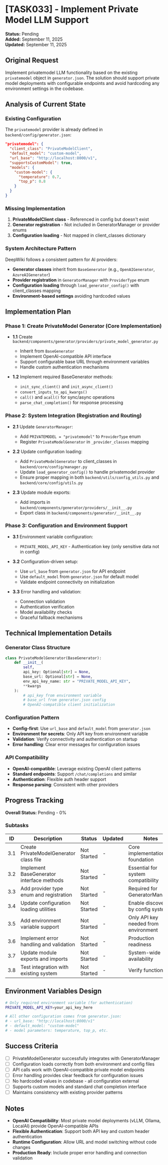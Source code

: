 # [TASK033] - Implement Private Model LLM Support

**Status:** Pending  
**Added:** September 11, 2025  
**Updated:** September 11, 2025

## Original Request
Implement privatemodel LLM functionality based on the existing `privatemodel` object in `generator.json`. The solution should support private model deployments with configurable endpoints and avoid hardcoding any environment settings in the codebase.

## Analysis of Current State

### Existing Configuration
The `privatemodel` provider is already defined in `backend/config/generator.json`:
```json
"privatemodel": {
  "client_class": "PrivateModelClient",
  "default_model": "custom-model",
  "url_base": "http://localhost:8000/v1",
  "supportsCustomModel": true,
  "models": {
    "custom-model": {
      "temperature": 0.7,
      "top_p": 0.8
    }
  }
}
```

### Missing Implementation
1. **PrivateModelClient class** - Referenced in config but doesn't exist
2. **Generator registration** - Not included in GeneratorManager or provider enums
3. **Configuration loading** - Not mapped in client_classes dictionary

### System Architecture Pattern
DeepWiki follows a consistent pattern for AI providers:
- **Generator classes** inherit from `BaseGenerator` (e.g., `OpenAIGenerator`, `AzureAIGenerator`)
- **Provider registration** in `GeneratorManager` with `ProviderType` enum
- **Configuration loading** through `load_generator_config()` with client_classes mapping
- **Environment-based settings** avoiding hardcoded values

## Implementation Plan

### Phase 1: Create PrivateModel Generator (Core Implementation)
- **1.1** Create `backend/components/generator/providers/private_model_generator.py`
  - Inherit from `BaseGenerator`
  - Implement OpenAI-compatible API interface
  - Support configurable base URL through environment variables
  - Handle custom authentication mechanisms
  
- **1.2** Implement required BaseGenerator methods:
  - `init_sync_client()` and `init_async_client()`
  - `convert_inputs_to_api_kwargs()`
  - `call()` and `acall()` for sync/async operations
  - `parse_chat_completion()` for response processing

### Phase 2: System Integration (Registration and Routing)
- **2.1** Update `GeneratorManager`:
  - Add `PRIVATEMODEL = "privatemodel"` to `ProviderType` enum
  - Register `PrivateModelGenerator` in `_provider_classes` mapping
  
- **2.2** Update configuration loading:
  - Add `PrivateModelGenerator` to client_classes in `backend/core/config/manager.py`
  - Update `load_generator_config()` to handle privatemodel provider
  - Ensure proper mapping in both `backend/utils/config_utils.py` and `backend/core/config/utils.py`

- **2.3** Update module exports:
  - Add imports in `backend/components/generator/providers/__init__.py`
  - Export class in `backend/components/generator/__init__.py`

### Phase 3: Configuration and Environment Support
- **3.1** Environment variable configuration:
  - `PRIVATE_MODEL_API_KEY` - Authentication key (only sensitive data not in config)
  
- **3.2** Configuration-driven setup:
  - Use `url_base` from `generator.json` for API endpoint
  - Use `default_model` from `generator.json` for default model
  - Validate endpoint connectivity on initialization

- **3.3** Error handling and validation:
  - Connection validation
  - Authentication verification
  - Model availability checks
  - Graceful fallback mechanisms

## Technical Implementation Details

### Generator Class Structure
```python
class PrivateModelGenerator(BaseGenerator):
    def __init__(
        self,
        api_key: Optional[str] = None,
        base_url: Optional[str] = None,
        env_api_key_name: str = "PRIVATE_MODEL_API_KEY",
        **kwargs
    ):
        # api_key from environment variable
        # base_url from generator.json config
        # OpenAI-compatible client initialization
```

### Configuration Pattern
- **Config-first**: Use `url_base` and `default_model` from `generator.json`
- **Environment for secrets**: Only API key from environment variable
- **Validation**: Verify connectivity and authentication on startup
- **Error handling**: Clear error messages for configuration issues

### API Compatibility
- **OpenAI-compatible**: Leverage existing OpenAI client patterns
- **Standard endpoints**: Support `/chat/completions` and similar
- **Authentication**: Flexible auth header support
- **Response parsing**: Consistent with other providers

## Progress Tracking

**Overall Status:** Pending - 0%

### Subtasks
| ID | Description | Status | Updated | Notes |
|----|-------------|--------|---------|-------|
| 3.1 | Create PrivateModelGenerator class file | Not Started | - | Core implementation foundation |
| 3.2 | Implement BaseGenerator interface methods | Not Started | - | Essential for system compatibility |
| 3.3 | Add provider type enum and registration | Not Started | - | Required for GeneratorManager |
| 3.4 | Update configuration loading utilities | Not Started | - | Enable discovery by config system |
| 3.5 | Add environment variable support | Not Started | - | Only API key needed from environment |
| 3.6 | Implement error handling and validation | Not Started | - | Production readiness |
| 3.7 | Update module exports and imports | Not Started | - | System-wide availability |
| 3.8 | Test integration with existing system | Not Started | - | Verify functionality |

## Environment Variables Design

```bash
# Only required environment variable (for authentication)
PRIVATE_MODEL_API_KEY=your_api_key_here

# All other configuration comes from generator.json:
# - url_base: "http://localhost:8000/v1" 
# - default_model: "custom-model"
# - model parameters: temperature, top_p, etc.
```

## Success Criteria
- [ ] PrivateModelGenerator successfully integrates with GeneratorManager
- [ ] Configuration loads correctly from both environment and config files
- [ ] API calls work with OpenAI-compatible private model endpoints
- [ ] Error handling provides clear feedback for configuration issues
- [ ] No hardcoded values in codebase - all configuration external
- [ ] Supports custom models and standard chat completion interface
- [ ] Maintains consistency with existing provider patterns

## Notes
- **OpenAI Compatibility**: Most private model deployments (vLLM, Ollama, LocalAI) provide OpenAI-compatible APIs
- **Flexible Authentication**: Support both API key and custom header authentication
- **Runtime Configuration**: Allow URL and model switching without code changes
- **Production Ready**: Include proper error handling and connection validation